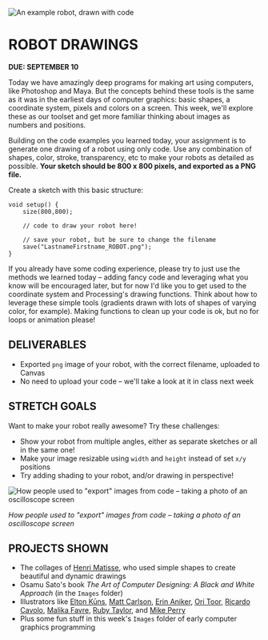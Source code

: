 ![An example robot, drawn with code](https://raw.githubusercontent.com/jeffThompson/CreativeProgramming1/master/Images/Week01_Drawing/Robots.jpg)

# ROBOT DRAWINGS

**DUE: SEPTEMBER 10**  

Today we have amazingly deep programs for making art using computers, like Photoshop and Maya. But the concepts behind these tools is the same as it was in the earliest days of computer graphics: basic shapes, a coordinate system, pixels and colors on a screen. This week, we'll explore these as our toolset and get more familiar thinking about images as numbers and positions.

Building on the code examples you learned today, your assignment is to generate one drawing of a robot using only code. Use any combination of shapes, color, stroke, transparency, etc to make your robots as detailed as possible. **Your sketch should be 800 x 800 pixels, and exported as a PNG file.**

Create a sketch with this basic structure:

    void setup() {
    	size(800,800);

    	// code to draw your robot here!

    	// save your robot, but be sure to change the filename
    	save("LastnameFirstname_ROBOT.png");
    }

If you already have some coding experience, please try to just use the methods we learned today – adding fancy code and leveraging what you know will be encouraged later, but for now I'd like you to get used to the coordinate system and Processing's drawing functions. Think about how to leverage these simple tools (gradients drawn with lots of shapes of varying color, for example). Making functions to clean up your code is ok, but no for loops or animation please!


## DELIVERABLES  

* Exported `png` image of your robot, with the correct filename, uploaded to Canvas  
* No need to upload your code – we'll take a look at it in class next week  


## STRETCH GOALS  

Want to make your robot really awesome? Try these challenges:

* Show your robot from multiple angles, either as separate sketches or all in the same one!  
* Make your image resizable using `width` and `height` instead of set `x/y` positions  
* Try adding shading to your robot, and/or drawing in perspective!


![How people used to "export" images from code – taking a photo of an oscilloscope screen](https://raw.githubusercontent.com/jeffThompson/CreativeProgramming1/master/Images/Week01_Drawing/EarlyProgramming/OscilloscopeCamera-1.jpg)

*How people used to "export" images from code – taking a photo of an oscilloscope screen*


## PROJECTS SHOWN  

* The collages of [Henri Matisse](https://en.wikipedia.org/wiki/Henri_Matisse), who used simple shapes to create beautiful and dynamic drawings  
* Osamu Sato's book *The Art of Computer Designing: A Black and White Approach* (in the `Images` folder)  
* Illustrators like [Elton Kūns](https://theycallmeelton.tumblr.com/), [Matt Carlson](https://www.instagram.com/plaidmtn), [Erin Aniker](https://www.instagram.com/erinaniker/), [Ori Toor](https://oritoor.com/), [Ricardo Cavolo](http://ricardocavolo.com/art/), [Malika Favre](https://www.instagram.com/malikafavre/), [Ruby Taylor](https://www.instagram.com/rubyst/), and [Mike Perry](https://www.mikeperrystudio.com/)  
* Plus some fun stuff in this week's `Images` folder of early computer graphics programming  

